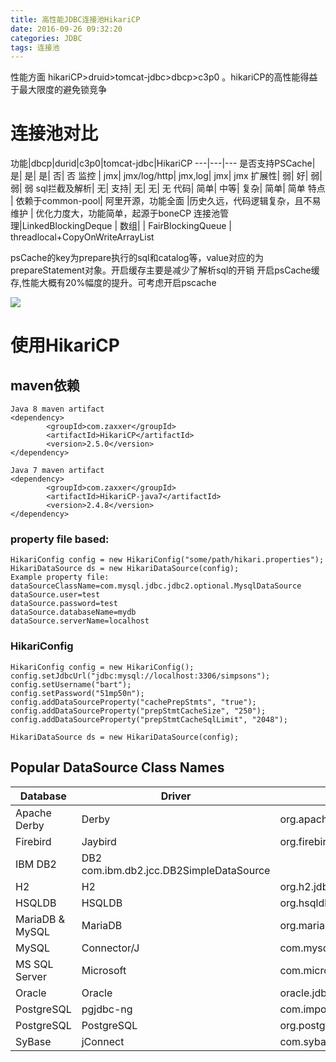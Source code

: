 ```yaml
---
title: 高性能JDBC连接池HikariCP
date: 2016-09-26 09:32:20
categories: JDBC
tags: 连接池
---
```

性能方面 hikariCP>druid>tomcat-jdbc>dbcp>c3p0 。hikariCP的高性能得益于最大限度的避免锁竞争
<!--more-->

# 连接池对比
功能|dbcp|durid|c3p0|tomcat-jdbc|HikariCP
---|---|---
是否支持PSCache| 是|   是|   是|   否|   否
监控 | jmx| jmx/log/http|    jmx,log| jmx| jmx
扩展性| 弱|   好|   弱|   弱|   弱
sql拦截及解析|    无|   支持|  无|   无|   无
代码|  简单|  中等|  复杂|  简单|  简单
特点 | 依赖于common-pool|  阿里开源，功能全面   |历史久远，代码逻辑复杂，且不易维护 |      优化力度大，功能简单，起源于boneCP
连接池管理|LinkedBlockingDeque | 数组|     | FairBlockingQueue |  threadlocal+CopyOnWriteArrayList

psCache的key为prepare执行的sql和catalog等，value对应的为prepareStatement对象。开启缓存主要是减少了解析sql的开销
开启psCache缓存,性能大概有20%幅度的提升。可考虑开启pscache

![](http://ww1.sinaimg.cn/mw690/69045600gw1f7xib7okgcj20lp09agob.jpg)

# 使用HikariCP

## maven依赖
```
Java 8 maven artifact
<dependency>
        <groupId>com.zaxxer</groupId>
        <artifactId>HikariCP</artifactId>
        <version>2.5.0</version>
</dependency>

Java 7 maven artifact
<dependency>
        <groupId>com.zaxxer</groupId>
        <artifactId>HikariCP-java7</artifactId>
        <version>2.4.8</version>
</dependency>
```

### property file based:
```
HikariConfig config = new HikariConfig("some/path/hikari.properties");
HikariDataSource ds = new HikariDataSource(config);
Example property file:
dataSourceClassName=com.mysql.jdbc.jdbc2.optional.MysqlDataSource
dataSource.user=test
dataSource.password=test
dataSource.databaseName=mydb
dataSource.serverName=localhost
```

### HikariConfig
```
HikariConfig config = new HikariConfig();
config.setJdbcUrl("jdbc:mysql://localhost:3306/simpsons");
config.setUsername("bart");
config.setPassword("51mp50n");
config.addDataSourceProperty("cachePrepStmts", "true");
config.addDataSourceProperty("prepStmtCacheSize", "250");
config.addDataSourceProperty("prepStmtCacheSqlLimit", "2048");

HikariDataSource ds = new HikariDataSource(config);
```



## Popular DataSource Class Names
Database  |  Driver|  DataSource class
---|---|---
Apache Derby |   Derby  | org.apache.derby.jdbc.ClientDataSource
Firebird   | Jaybird| org.firebirdsql.pool.FBSimpleDataSource
IBM DB2| DB2 com.ibm.db2.jcc.DB2SimpleDataSource
H2 | H2 | org.h2.jdbcx.JdbcDataSource
HSQLDB | HSQLDB  |org.hsqldb.jdbc.JDBCDataSource
MariaDB & MySQL| MariaDB |org.mariadb.jdbc.MySQLDataSource
MySQL  | Connector/J| com.mysql.jdbc.jdbc2.optional.MysqlDataSource
MS SQL Server|   Microsoft |  com.microsoft.sqlserver.jdbc.SQLServerDataSource
Oracle | Oracle | oracle.jdbc.pool.OracleDataSource
PostgreSQL|  pgjdbc-ng |  com.impossibl.postgres.jdbc.PGDataSource
PostgreSQL | PostgreSQL | org.postgresql.ds.PGSimpleDataSource
SyBase  |jConnect  |  com.sybase.jdbcx.SybDataSource






